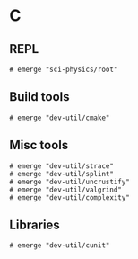 # C

## REPL

```ShellSession
# emerge "sci-physics/root"
```

## Build tools

```ShellSession
# emerge "dev-util/cmake"
```

## Misc tools

```ShellSession
# emerge "dev-util/strace"
# emerge "dev-util/splint"
# emerge "dev-util/uncrustify"
# emerge "dev-util/valgrind"
# emerge "dev-util/complexity"
```

## Libraries

```ShellSession
# emerge "dev-util/cunit"
```
